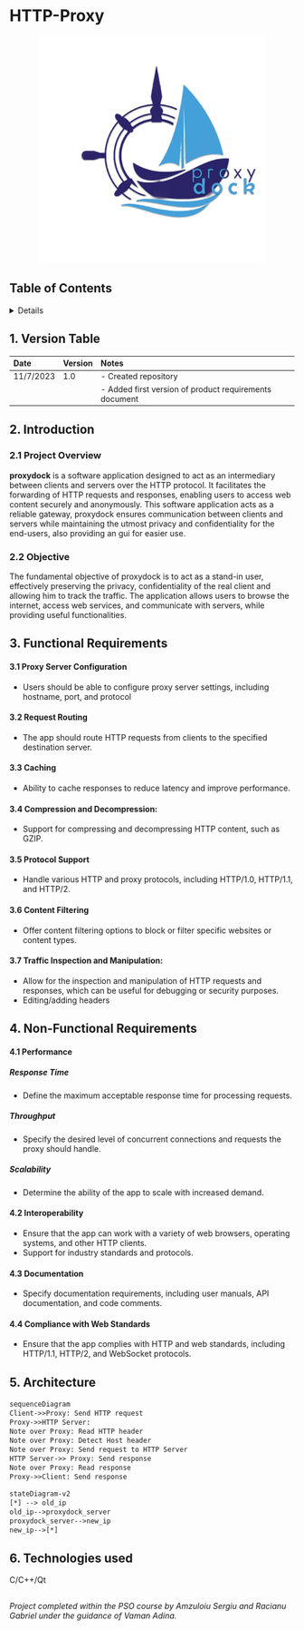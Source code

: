 # HTTP-Proxy

<p align="center">
  <img src="https://github.com/Sergiuas/HTTP-Proxy/blob/main/proxydock.png?raw=true" alt="alt text" width="400" height="400">
</p>


## Table of Contents

<details>

1. [Version Table](#version-table)
    
2. [Introduction](#introduction)
   2.1 [Project Overview](#project-overview)
   2.2 [Objective](#objective)

4. [Functional Requirements](#functional-requirements)

5. [Non-Functional Requirements](#non-functional-requirements)

6. [Technical Requirements](#technical-requirements)

</details>

## 1. Version Table 

| Date       | Version  | Notes                                                   |
| :----------|:---------|:--------------------------------------------------------|
| 11/7/2023  | 1.0      | - Created repository                                    |
|            |          |  - Added first version of product requirements document |

## 2. Introduction

### 2.1 Project Overview
**proxydock** is a software application designed to act as an intermediary between clients and servers over the HTTP protocol. It facilitates the forwarding of HTTP requests and responses, enabling users to access web content securely and anonymously. 
This software application acts as a reliable gateway, proxydock ensures communication between clients and servers while maintaining the utmost privacy and confidentiality for the end-users, also providing an gui for easier use.


### 2.2 Objective
The fundamental objective of proxydock is to act as a stand-in user, effectively preserving the privacy, confidentiality of the real client and allowing him to track the traffic. 
The application allows users to browse the internet, access web services, and communicate with servers, while providing useful functionalities. 


##  3.  Functional Requirements

#### 3.1 Proxy Server Configuration
- Users should be able to configure proxy server settings, including hostname, port, and protocol
#### 3.2 Request Routing
- The app should route HTTP requests from clients to the specified destination server.
#### 3.3 Caching
- Ability to cache responses to reduce latency and improve performance.
#### 3.4 Compression and Decompression:
- Support for compressing and decompressing HTTP content, such as GZIP.
#### 3.5 Protocol Support
- Handle various HTTP and proxy protocols, including HTTP/1.0, HTTP/1.1, and HTTP/2.
#### 3.6 Content Filtering
- Offer content filtering options to block or filter specific websites or content types.
#### 3.7 Traffic Inspection and Manipulation:
- Allow for the inspection and manipulation of HTTP requests and responses, which can be useful for debugging or security purposes.
- Editing/adding headers

## 4. Non-Functional Requirements

#### 4.1 Performance
##### Response Time
- Define the maximum acceptable response time for processing requests.
##### Throughput
- Specify the desired level of concurrent connections and requests the proxy should handle.
##### Scalability
- Determine the ability of the app to scale with increased demand.

#### 4.2 Interoperability
- Ensure that the app can work with a variety of web browsers, operating systems, and other HTTP clients.
- Support for industry standards and protocols.

#### 4.3 Documentation
- Specify documentation requirements, including user manuals, API documentation, and code comments.

#### 4.4 Compliance with Web Standards
- Ensure that the app complies with HTTP and web standards, including HTTP/1.1, HTTP/2, and WebSocket protocols.

## 5. Architecture

```mermaid
sequenceDiagram
Client->>Proxy: Send HTTP request
Proxy->>HTTP Server: 
Note over Proxy: Read HTTP header
Note over Proxy: Detect Host header
Note over Proxy: Send request to HTTP Server
HTTP Server->> Proxy: Send response
Note over Proxy: Read response
Proxy->>Client: Send response
```

```mermaid
stateDiagram-v2
[*] --> old_ip
old_ip-->proxydock_server
proxydock_server-->new_ip
new_ip-->[*]
```

## 6. Technologies used
C/C++/Qt

##
_Project completed within the PSO course by Amzuloiu Sergiu and Racianu Gabriel under the guidance of Vaman Adina._
